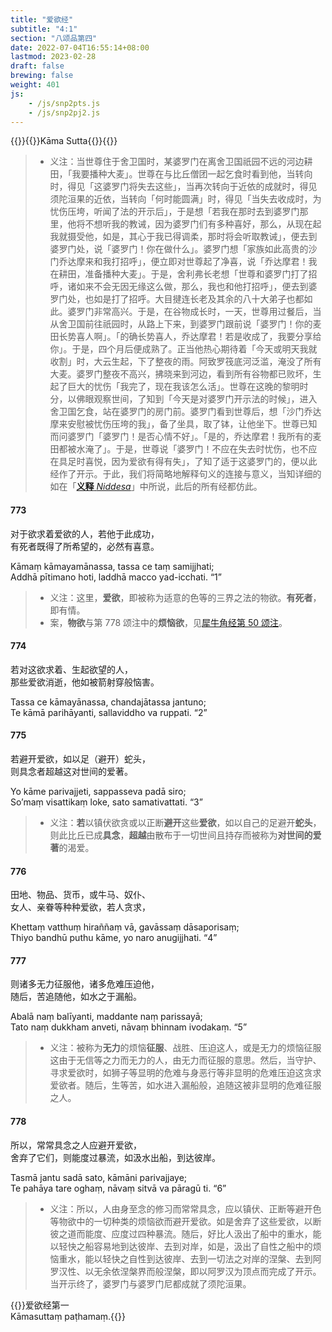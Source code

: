 ```yaml
---
title: "爱欲经"
subtitle: "4:1"
section: "八颂品第四"
date: 2022-07-04T16:55:14+08:00
lastmod: 2023-02-28
draft: false
brewing: false
weight: 401
js:
    - /js/snp2pts.js
    - /js/snp2pj2.js
---
```



{{<subtitle>}}{{<suttalink src="snp4.1">}}Kāma Sutta{{</suttalink>}}{{</subtitle>}}

> - 义注：当世尊住于舍卫国时，某婆罗门在离舍卫国祇园不远的河边耕田，「我要播种大麦」。世尊在与比丘僧团一起乞食时看到他，当转向时，得见「这婆罗门将失去这些」，当再次转向于近依的成就时，得见须陀洹果的近依，当转向「何时能圆满」时，得见「当失去收成时，为忧伤压垮，听闻了法的开示后」，于是想「若我在那时去到婆罗门那里，他将不想听我的教诫，因为婆罗门们有多种喜好，那么，从现在起我就摄受他，如是，其心于我已得调柔，那时将会听取教诫」，便去到婆罗门处，说「婆罗门！你在做什么」。婆罗门想「家族如此高贵的沙门乔达摩来和我打招呼」，便立即对世尊起了净喜，说「乔达摩君！我在耕田，准备播种大麦」。于是，舍利弗长老想「世尊和婆罗门打了招呼，诸如来不会无因无缘这么做，那么，我也和他打招呼」，便去到婆罗门处，也如是打了招呼。大目揵连长老及其余的八十大弟子也都如此。婆罗门非常高兴。于是，在谷物成长时，一天，世尊用过餐后，当从舍卫国前往祇园时，从路上下来，到婆罗门跟前说「婆罗门！你的麦田长势喜人啊」。「的确长势喜人，乔达摩君！若是收成了，我要分享给你」。于是，四个月后便成熟了。正当他热心期待着「今天或明天我就收割」时，大云生起，下了整夜的雨。阿致罗筏底河泛滥，淹没了所有大麦。婆罗门整夜不高兴，拂晓来到河边，看到所有谷物都已败坏，生起了巨大的忧伤「我完了，现在我该怎么活」。世尊在这晚的黎明时分，以佛眼观察世间，了知到「今天是对婆罗门开示法的时候」，进入舍卫国乞食，站在婆罗门的房门前。婆罗门看到世尊后，想「沙门乔达摩来安慰被忧伤压垮的我」，备了坐具，取了钵，让他坐下。世尊已知而问婆罗门「婆罗门！是否心情不好」。「是的，乔达摩君！我所有的麦田都被水淹了」。于是，世尊说「婆罗门！不应在失去时忧伤，也不应在具足时喜悦，因为爱欲有得有失」，了知了适于这婆罗门的，便以此经作了开示。于此，我们将简略地解释句义的连接与意义，当知详细的如在「[**义释** *Niddesa*](/khuddaka/niddesa/)」中所说，此后的所有经都仿此。

#### 773

对于欲求着爱欲的人，若他于此成功，  
有死者既得了所希望的，必然有喜意。

Kāmaṃ kāmayamānassa, tassa ce taṃ samijjhati;  
Addhā pītimano hoti, laddhā macco yad-icchati. <q>1</q>

> - 义注：这里，**爱欲**，即被称为适意的色等的三界之法的物欲。**有死者**，即有情。
> - 案，**物欲**与第 778 颂注中的**烦恼欲**，见[犀牛角经第 50 颂注](../103/#50)。

#### 774

若对这欲求着、生起欲望的人，  
那些爱欲消逝，他如被箭射穿般恼害。

Tassa ce kāmayānassa, chandajātassa jantuno;  
Te kāmā parihāyanti, sallaviddho va ruppati. <q>2</q>

#### 775

若避开爱欲，如以足（避开）蛇头，  
则具念者超越这对世间的爱著。

Yo kāme parivajjeti, sappasseva padā siro;  
So’maṃ visattikaṃ loke, sato samativattati. <q>3</q>

> - 义注：**若**以镇伏欲贪或以正断**避开**这些**爱欲**，如以自己的足避开**蛇头**，则此比丘已成**具念**，**超越**由散布于一切世间且持存而被称为**对世间的爱著**的渴爱。

#### 776

田地、物品、货币，或牛马、奴仆、  
女人、亲眷等种种爱欲，若人贪求，

Khettaṃ vatthuṃ hiraññaṃ vā, gavāssaṃ dāsaporisaṃ;  
Thiyo bandhū puthu kāme, yo naro anugijjhati. <q>4</q>

#### 777

则诸多无力征服他，诸多危难压迫他，  
随后，苦追随他，如水之于漏船。

Abalā naṃ balīyanti, maddante naṃ parissayā;  
Tato naṃ dukkham anveti, nāvaṃ bhinnam ivodakaṃ. <q>5</q>

> - 义注：被称为**无力**的烦恼**征服**、战胜、压迫这人，或是无力的烦恼征服这由于无信等之力而无力的人，由无力而征服的意思。然后，当守护、寻求爱欲时，如狮子等显明的危难与身恶行等非显明的危难压迫这贪求爱欲者。随后，生等苦，如水进入漏船般，追随这被非显明的危难征服之人。

#### 778

所以，常常具念之人应避开爱欲，  
舍弃了它们，则能度过暴流，如汲水出船，到达彼岸。

Tasmā jantu sadā sato, kāmāni parivajjaye;  
Te pahāya tare oghaṃ, nāvaṃ sitvā va pāragū ti. <q>6</q>

> - 义注：所以，人由身至念的修习而常常具念，应以镇伏、正断等避开色等物欲中的一切种类的烦恼欲而避开爱欲。如是舍弃了这些爱欲，以断彼之道而能度、应度过四种暴流。随后，好比人汲出了船中的重水，能以轻快之船容易地到达彼岸、去到对岸，如是，汲出了自性之船中的烦恼重水，能以轻快之自性到达彼岸、去到一切法之对岸的涅槃、去到阿罗汉性、以无余依涅槃界而般涅槃，即以阿罗汉为顶点而完成了开示。当开示终了，婆罗门与婆罗门尼都成就了须陀洹果。


{{<eof>}}爱欲经第一<br><span class="pi">Kāmasuttaṃ paṭhamaṃ.</span>{{</eof>}}
